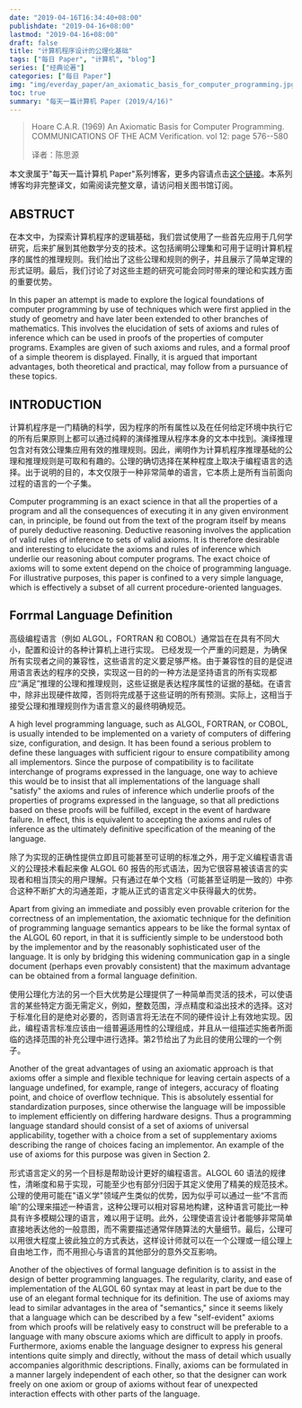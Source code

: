 ```yaml
---
date: "2019-04-16T16:34:40+08:00"
publishdate: "2019-04-16+08:00"
lastmod: "2019-04-16+08:00"
draft: false
title: "计算机程序设计的公理化基础"
tags: ["每日 Paper", "计算机", "blog"]
series: ["经典论著"]
categories: ["每日 Paper"]
img: "img/everday_paper/an_axiomatic_basis_for_computer_programming.jpg"
toc: true
summary: "每天一篇计算机 Paper (2019/4/16)"
---
```


>Hoare C.A.R. (1969) An Axiomatic Basis for Computer Programming. COMMUNICATIONS OF THE ACM Verification. vol 12: page 576--580
>
>译者：陈思源

本文隶属于"每天一篇计算机 Paper"系列博客，更多内容请点击[这个链接](https://seuite.github.io/tags/%E6%AF%8F%E6%97%A5-Paper/)。本系列博客均非完整译文，如需阅读完整文章，请访问相关图书馆订阅。

## ABSTRUCT

在本文中，为探索计算机程序的逻辑基础，我们尝试使用了一些首先应用于几何学研究，后来扩展到其他数学分支的技术。这包括阐明公理集和可用于证明计算机程序的属性的推理规则。我们给出了这些公理和规则的例子，并且展示了简单定理的形式证明。最后，我们讨论了对这些主题的研究可能会同时带来的理论和实践方面的重要优势。

In this paper an attempt is made to explore the logical foundations of computer programming by use of techniques which were first applied in the study of geometry and have later been extended to other branches of mathematics. This involves the elucidation of sets of axioms and rules of inference which can be used in proofs of the properties of computer programs. Examples are given of such axioms and rules, and a formal proof of a simple theorem is displayed. Finally, it is argued that important advantages, both theoretical and practical, may follow from a pursuance of these topics.

## INTRODUCTION

计算机程序是一门精确的科学，因为程序的所有属性以及在任何给定环境中执行它的所有后果原则上都可以通过纯粹的演绎推理从程序本身的文本中找到。演绎推理包含对有效公理集应用有效的推理规则。因此，阐明作为计算机程序推理基础的公理和推理规则是可取和有趣的。公理的确切选择在某种程度上取决于编程语言的选择。出于说明的目的，本文仅限于一种非常简单的语言，它本质上是所有当前面向过程的语言的一个子集。

Computer programming is an exact science in that all the properties of a program and all the consequences of executing it in any given environment can, in principle, be found out from the text of the program itself by means of purely deductive reasoning. Deductive reasoning involves the application of valid rules of inference to sets of valid axioms. It is therefore desirable and interesting to elucidate the axioms and rules of inference which underlie our reasoning about computer programs. The exact choice of axioms will to some extent depend on the choice of programming language. For illustrative purposes, this paper is confined to a very simple language, which is effectively a subset of all current procedure-oriented languages.

## Forrmal Language Definition

高级编程语言（例如 ALGOL，FORTRAN 和 COBOL）通常旨在在具有不同大小，配置和设计的各种计算机上进行实现。
已经发现一个严重的问题是，为确保所有实现者之间的兼容性，这些语言的定义要足够严格。由于兼容性的目的是促进用语言表达的程序的交换，实现这一目的的一种方法是坚持语言的所有实现都应“满足”推理的公理和推理规则，这些证据是表达程序属性的证据的基础。在语言中，除非出现硬件故障，否则将完成基于这些证明的所有预测。实际上，这相当于接受公理和推理规则作为语言意义的最终明确规范。

A high level programming language, such as ALGOL, FORTRAN, or COBOL, is usually intended to be implemented on a variety of computers of differing size, configuration, and design. It has been found a serious problem to define these languages with sufficient rigour to ensure compatibility among all implementors. Since the purpose of compatibility is to facilitate interchange of programs expressed in the language, one way to achieve this would be to insist that all implementations of the language shall "satisfy" the axioms and rules of inference which underlie proofs of the properties of programs expressed in the language, so that all predictions based on these proofs will be fulfilled, except in the event of hardware failure. In effect, this is equivalent to accepting the axioms and rules of inference as the ultimately definitive specification of the meaning of the language.

除了为实现的正确性提供立即且可能甚至可证明的标准之外，用于定义编程语言语义的公理技术看起来像 ALGOL 60 报告的形式语法，因为它很容易被该语言的实现者和相当顶尖的用户理解。只有通过在单个文档（可能甚至证明是一致的）中弥合这种不断扩大的沟通差距，才能从正式的语言定义中获得最大的优势。

Apart from giving an immediate and possibly even provable criterion for the correctness of an implementation, the axiomatic technique for the definition of programming language semantics appears to be like the formal syntax of the ALGOL 60 report, in that it is sufficiently simple to be understood both by the implementor and by the reasonably sophisticated user of the language. It is only by bridging this widening communication gap in a single document (perhaps even provably consistent) that the maximum advantage can be obtained from a formal language definition.

使用公理化方法的另一个巨大优势是公理提供了一种简单而灵活的技术，可以使语言的某些特定方面无需定义，例如，整数范围，浮点精度和溢出技术的选择。这对于标准化目的是绝对必要的，否则语言将无法在不同的硬件设计上有效地实现。因此，编程语言标准应该由一组普遍适用性的公理组成，并且从一组描述实施者所面临的选择范围的补充公理中进行选择。第2节给出了为此目的使用公理的一个例子。

Another of the great advantages of using an axiomatic approach is that axioms offer a simple and flexible technique for leaving certain aspects of a language undefined, for example, range of integers, accuracy of floating point, and choice of overflow technique. This is absolutely essential for standardization purposes, since otherwise the language will be impossible to implement efficiently on differing hardware designs. Thus a programming language standard should consist of a set of axioms of universal applicability, together with a choice from a set of supplementary axioms describing the range of choices facing an implementor. An example of the use of axioms for this purpose was given in Section 2.

形式语言定义的另一个目标是帮助设计更好的编程语言。ALGOL 60 语法的规律性，清晰度和易于实现，可能至少也有部分归因于其定义使用了精美的规范技术。公理的使用可能在"语义学"领域产生类似的优势，因为似乎可以通过一些“不言而喻”的公理来描述一种语言，这种公理可以相对容易地构建，这种语言可能比一种具有许多模糊公理的语言，难以用于证明。此外，公理使语言设计者能够非常简单直接地表达他的一般意图，而不需要描述通常伴随算法的大量细节。最后，公理可以用很大程度上彼此独立的方式表达，这样设计师就可以在一个公理或一组公理上自由地工作，而不用担心与语言的其他部分的意外交互影响。

Another of the objectives of formal language definition is to assist in the design of better programming languages. The regularity, clarity, and ease of implementation of the ALGOL 60 syntax may at least in part be due to the use of an elegant formal technique for its definition. The use of axioms may lead to similar advantages in the area of "semantics," since it seems likely that a language which can be described by a few "self-evident" axioms from which proofs will be relatively easy to construct will be preferable to a language with many obscure axioms which are difficult to apply in proofs. Furthermore, axioms enable the language designer to express his general intentions quite simply and directly, without the mass of detail which usually accompanies algorithmic descriptions. Finally, axioms can be formulated in a manner largely independent of each other, so that the designer can work freely on one axiom or group of axioms without fear of unexpected interaction effects with other parts of the language.